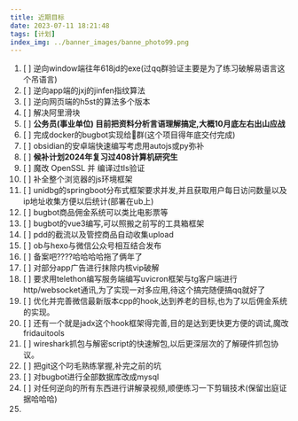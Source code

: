 ```yaml
---
title: 近期目标
date: 2023-07-11 18:21:48
tags: [计划]
index_img: ../banner_images/banne_photo99.png
---
```


1. [ ] 逆向window端往年618jd的exe(过qq群验证主要是为了练习破解易语言这个吊语言)
2. [ ] 逆向app端的jxj的jinfen指纹算法
3. [ ] 逆向网页端的h5st的算法多个版本
4. [ ] 解决阿里滑块
5. [ ] **公务员(事业单位)   目前把资料分析言语理解搞定,大概10月底左右出山应战**
6. [ ] 完成docker的bugbot实现给🐏群(这个项目得年底交付完成)
7. [ ] obsidian的安卓端快速编写考虑用autojs或py弥补
8. [ ] **候补计划2024年复习过408计算机研究生**
9.  [ ] 魔改 OpenSSL 并 编译过tls验证
10. [ ] 补全整个浏览器的js环境框架
11. [ ] unidbg的springboot分布式框架要求并发,并且获取用户每日访问数量以及ip地址收集方便以后统计(部署在ub上)
12. [ ] bugbot商品佣金系统可以类比电影票等
13. [ ] bugbot的vue3编写,可以照搬之前写的工具箱框架
14. [ ] pdd的截流以及管控商品自动收集upload
15. [ ] ob与hexo与微信公众号相互结合发布
16. [ ] 备案吧????哈哈哈哈拖了俩年了
17. [ ] 对部分app广告进行抹除内核vip破解
18. [ ] 要求用telethon编写服务端编写uvicron框架与tg客户端进行http/websocket通讯,为了实现一对多应用,待这个搞完随便搞qq就好了
19. [ ] 优化并完善微信最新版本cpp的hook,达到养老的目标,也为了以后佣金系统的实现。
20. [ ] 还有一个就是jadx这个hook框架得完善,目的是达到更快更方便的调试,魔改fridauitools
21. [ ] wireshark抓包与解密script的快速解包,以后更深层次的了解硬件抓包协议。
22. [ ] 把git这个叼毛熟练掌握,补完之前的坑
23. [ ] 对bugbot进行全部数据库改成mysql
24. [ ] 对任何逆向的所有东西进行讲解录视频,顺便练习一下剪辑技术(保留出庭证据哈哈哈)
25. 